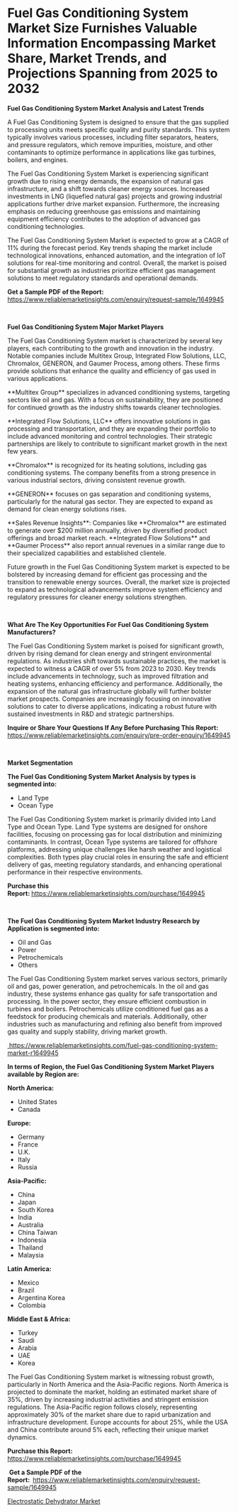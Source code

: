 <p><h1>Fuel Gas Conditioning System Market Size Furnishes Valuable Information Encompassing Market Share, Market Trends, and Projections Spanning from 2025 to 2032</h1></p><p><strong>Fuel Gas Conditioning System Market Analysis and Latest Trends</strong></p>
<p><p>A Fuel Gas Conditioning System is designed to ensure that the gas supplied to processing units meets specific quality and purity standards. This system typically involves various processes, including filter separators, heaters, and pressure regulators, which remove impurities, moisture, and other contaminants to optimize performance in applications like gas turbines, boilers, and engines.</p><p>The Fuel Gas Conditioning System Market is experiencing significant growth due to rising energy demands, the expansion of natural gas infrastructure, and a shift towards cleaner energy sources. Increased investments in LNG (liquefied natural gas) projects and growing industrial applications further drive market expansion. Furthermore, the increasing emphasis on reducing greenhouse gas emissions and maintaining equipment efficiency contributes to the adoption of advanced gas conditioning technologies. </p><p>The Fuel Gas Conditioning System Market is expected to grow at a CAGR of 11% during the forecast period. Key trends shaping the market include technological innovations, enhanced automation, and the integration of IoT solutions for real-time monitoring and control. Overall, the market is poised for substantial growth as industries prioritize efficient gas management solutions to meet regulatory standards and operational demands.</p></p>
<p><strong>Get a Sample PDF of the Report:&nbsp;</strong> <a href="https://www.reliablemarketinsights.com/enquiry/request-sample/1649945?utm_campaign=3064&utm_medium=2&utm_source=Github&utm_content=ia&utm_term=07042025&utm_id=fuel-gas-conditioning-system">https://www.reliablemarketinsights.com/enquiry/request-sample/1649945</a></p>
<p>&nbsp;</p>
<p><strong>Fuel Gas Conditioning System Major Market Players</strong></p>
<p><p>The Fuel Gas Conditioning System market is characterized by several key players, each contributing to the growth and innovation in the industry. Notable companies include Multitex Group, Integrated Flow Solutions, LLC, Chromalox, GENERON, and Gaumer Process, among others. These firms provide solutions that enhance the quality and efficiency of gas used in various applications.</p><p>**Multitex Group** specializes in advanced conditioning systems, targeting sectors like oil and gas. With a focus on sustainability, they are positioned for continued growth as the industry shifts towards cleaner technologies.</p><p>**Integrated Flow Solutions, LLC** offers innovative solutions in gas processing and transportation, and they are expanding their portfolio to include advanced monitoring and control technologies. Their strategic partnerships are likely to contribute to significant market growth in the next few years.</p><p>**Chromalox** is recognized for its heating solutions, including gas conditioning systems. The company benefits from a strong presence in various industrial sectors, driving consistent revenue growth.</p><p>**GENERON** focuses on gas separation and conditioning systems, particularly for the natural gas sector. They are expected to expand as demand for clean energy solutions rises.</p><p>**Sales Revenue Insights**: Companies like **Chromalox** are estimated to generate over $200 million annually, driven by diversified product offerings and broad market reach. **Integrated Flow Solutions** and **Gaumer Process** also report annual revenues in a similar range due to their specialized capabilities and established clientele.</p><p>Future growth in the Fuel Gas Conditioning System market is expected to be bolstered by increasing demand for efficient gas processing and the transition to renewable energy sources. Overall, the market size is projected to expand as technological advancements improve system efficiency and regulatory pressures for cleaner energy solutions strengthen.</p></p>
<p>&nbsp;</p>
<p><strong>What Are The Key Opportunities For Fuel Gas Conditioning System Manufacturers?</strong></p>
<p><p>The Fuel Gas Conditioning System market is poised for significant growth, driven by rising demand for clean energy and stringent environmental regulations. As industries shift towards sustainable practices, the market is expected to witness a CAGR of over 5% from 2023 to 2030. Key trends include advancements in technology, such as improved filtration and heating systems, enhancing efficiency and performance. Additionally, the expansion of the natural gas infrastructure globally will further bolster market prospects. Companies are increasingly focusing on innovative solutions to cater to diverse applications, indicating a robust future with sustained investments in R&D and strategic partnerships.</p></p>
<p><strong>Inquire or Share Your Questions If Any Before Purchasing This Report:</strong> <a href="https://www.reliablemarketinsights.com/enquiry/pre-order-enquiry/1649945?utm_campaign=3064&utm_medium=2&utm_source=Github&utm_content=ia&utm_term=07042025&utm_id=fuel-gas-conditioning-system">https://www.reliablemarketinsights.com/enquiry/pre-order-enquiry/1649945</a></p>
<p>&nbsp;</p>
<p><strong>Market Segmentation</strong></p>
<p><strong>The Fuel Gas Conditioning System Market Analysis by types is segmented into:</strong></p>
<p><ul><li>Land Type</li><li>Ocean Type</li></ul></p>
<p><p>The Fuel Gas Conditioning System market is primarily divided into Land Type and Ocean Type. Land Type systems are designed for onshore facilities, focusing on processing gas for local distribution and minimizing contaminants. In contrast, Ocean Type systems are tailored for offshore platforms, addressing unique challenges like harsh weather and logistical complexities. Both types play crucial roles in ensuring the safe and efficient delivery of gas, meeting regulatory standards, and enhancing operational performance in their respective environments.</p></p>
<p><strong>Purchase this Report:&nbsp;</strong><a href="https://www.reliablemarketinsights.com/purchase/1649945?utm_campaign=3064&utm_medium=2&utm_source=Github&utm_content=ia&utm_term=07042025&utm_id=fuel-gas-conditioning-system">https://www.reliablemarketinsights.com/purchase/1649945</a></p>
<p>&nbsp;</p>
<p><strong>The Fuel Gas Conditioning System Market Industry Research by Application is segmented into:</strong></p>
<p><ul><li>Oil and Gas</li><li>Power</li><li>Petrochemicals</li><li>Others</li></ul></p>
<p><p>The Fuel Gas Conditioning System market serves various sectors, primarily oil and gas, power generation, and petrochemicals. In the oil and gas industry, these systems enhance gas quality for safe transportation and processing. In the power sector, they ensure efficient combustion in turbines and boilers. Petrochemicals utilize conditioned fuel gas as a feedstock for producing chemicals and materials. Additionally, other industries such as manufacturing and refining also benefit from improved gas quality and supply stability, driving market growth.</p></p>
<p><a href="https://www.reliablemarketinsights.com/fuel-gas-conditioning-system-market-r1649945?utm_campaign=3064&utm_medium=2&utm_source=Github&utm_content=ia&utm_term=07042025&utm_id=fuel-gas-conditioning-system">&nbsp;https://www.reliablemarketinsights.com/fuel-gas-conditioning-system-market-r1649945</a></p>
<p><strong>In terms of Region, the Fuel Gas Conditioning System Market Players available by Region are:</strong></p>
<p>
    <p> <strong> North America: </strong>
        <ul>
            <li>United States</li>
            <li>Canada</li>
        </ul>
        </p> 
    <p> <strong> Europe: </strong>
        <ul>
            <li>Germany</li>
            <li>France</li>
            <li>U.K.</li>
            <li>Italy</li>
            <li>Russia</li>
        </ul>
        </p> 
    <p> <strong> Asia-Pacific: </strong>
        <ul>
            <li>China</li>
            <li>Japan</li>
            <li>South Korea</li>
            <li>India</li>
            <li>Australia</li>
            <li>China Taiwan</li>
            <li>Indonesia</li>
            <li>Thailand</li>
            <li>Malaysia</li>
        </ul>
        </p> 
    <p> <strong> Latin America: </strong>
        <ul>
            <li>Mexico</li>
            <li>Brazil</li>
            <li>Argentina Korea</li>
            <li>Colombia</li>
        </ul>
        </p> 
    <p> <strong> Middle East & Africa: </strong>
        <ul>
            <li>Turkey</li>
            <li>Saudi</li>
            <li>Arabia</li>
            <li>UAE</li>
            <li>Korea</li>
        </ul>
    </p>
    </p>
<p><p>The Fuel Gas Conditioning System market is witnessing robust growth, particularly in North America and the Asia-Pacific regions. North America is projected to dominate the market, holding an estimated market share of 35%, driven by increasing industrial activities and stringent emission regulations. The Asia-Pacific region follows closely, representing approximately 30% of the market share due to rapid urbanization and infrastructure development. Europe accounts for about 25%, while the USA and China contribute around 5% each, reflecting their unique market dynamics.</p></p>
<p><strong>Purchase this Report: </strong><a href="https://www.reliablemarketinsights.com/purchase/1649945?utm_campaign=3064&utm_medium=2&utm_source=Github&utm_content=ia&utm_term=07042025&utm_id=fuel-gas-conditioning-system">https://www.reliablemarketinsights.com/purchase/1649945</a></p>
<p>&nbsp;<strong>Get a Sample PDF of the Report:&nbsp;&nbsp;</strong><a href="https://www.reliablemarketinsights.com/enquiry/request-sample/1649945?utm_campaign=3064&utm_medium=2&utm_source=Github&utm_content=ia&utm_term=07042025&utm_id=fuel-gas-conditioning-system">https://www.reliablemarketinsights.com/enquiry/request-sample/1649945</a></p>
<p><strong></strong></p>
<p><p><a href="https://github.com/rianttegang/Market-Research-Report-List-1/blob/main/electrostatic-dehydrator-market.md?utm_campaign=3064&utm_medium=2&utm_source=Github&utm_content=ia&utm_term=07042025&utm_id=fuel-gas-conditioning-system">Electrostatic Dehydrator Market</a></p></p>